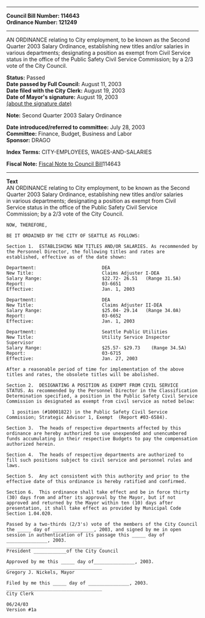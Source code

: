 * * * * *  
  
**Council Bill Number: [](#h0)[](#h2)114643**   
**Ordinance Number: 121249**  
  
* * * * *  
  
AN ORDINANCE relating to City employment, to be known as the Second Quarter 2003 Salary Ordinance, establishing new titles and/or salaries in various departments; designating a position as exempt from Civil Service status in the office of the Public Safety Civil Service Commission; by a 2/3 vote of the City Council.  
  
**Status:** Passed   
**Date passed by Full Council:** August 11, 2003   
**Date filed with the City Clerk:** August 19, 2003   
**Date of Mayor's signature:** August 19, 2003   
[(about the signature date)](/~public/approvaldate.htm)   
  
**Note:** Second Quarter 2003 Salary Ordinance  
  
  
**Date introduced/referred to committee:** July 28, 2003   
**Committee:** Finance, Budget, Business and Labor   
**Sponsor:** DRAGO   
  
**Index Terms:** CITY-EMPLOYEES, WAGES-AND-SALARIES  
  
**Fiscal Note:** [Fiscal Note to Council Bill](http://clerk.seattle.gov/~public/fnote/114643.htm)[](#h1)[](#h3)114643  
  
* * * * *  
  
**Text**  
    AN ORDINANCE relating to City employment, to be known as the Second  
    Quarter 2003 Salary Ordinance, establishing new titles and/or salaries  
    in various departments; designating a position as exempt from Civil  
    Service status in the office of the Public Safety Civil Service  
    Commission; by a 2/3 vote of the City Council.  
  
    NOW, THEREFORE,  
  
    BE IT ORDAINED BY THE CITY OF SEATTLE AS FOLLOWS:  
  
    Section 1.  ESTABLISHING NEW TITLES AND/OR SALARIES. As recommended by  
    the Personnel Director, the following titles and rates are  
    established, effective as of the date shown:  
  
    Department:                        DEA  
    New Title:                         Claims Adjuster I-DEA  
    Salary Range:                      $22.72- 26.51   (Range 31.5A)  
    Report:                            03-6651  
    Effective:                         Jan. 1, 2003  
  
    Department:                        DEA  
    New Title:                         Claims Adjuster II-DEA  
    Salary Range:                      $25.04- 29.14   (Range 34.0A)  
    Report:                            03-6652  
    Effective:                         Jan. 1, 2003  
  
    Department:                        Seattle Public Utilities  
    New Title:                         Utility Service Inspector Supervisor  
    Salary Range:                      $25.57- $29.73    (Range 34.5A)  
    Report:                            03-6715  
    Effective:                         Jan. 27, 2003  
  
    After a reasonable period of time for implementation of the above  
    titles and rates, the obsolete titles will be abolished.  
  
    Section 2.  DESIGNATING A POSITION AS EXEMPT FROM CIVIL SERVICE  
    STATUS. As recommended by the Personnel Director in the Classification  
    Determination specified, a position in the Public Safety Civil Service  
    Commission is designated as exempt from civil service as noted below:  
  
      1 position (#10001822) in the Public Safety Civil Service  
    Commission; Strategic Advisor 1, Exempt  (Report #03-6584).  
  
    Section 3.  The heads of respective departments affected by this  
    ordinance are hereby authorized to use unexpended and unencumbered  
    funds accumulating in their respective Budgets to pay the compensation  
    authorized herein.  
  
    Section 4.  The heads of respective departments are authorized to  
    fill such positions subject to civil service and personnel rules and laws.  
  
    Section 5.  Any act consistent with this authority and prior to the  
    effective date of this ordinance is hereby ratified and confirmed.  
  
    Section 6.  This ordinance shall take effect and be in force thirty  
    (30) days from and after its approval by the Mayor, but if not  
    approved and returned by the Mayor within ten (10) days after  
    presentation, it shall take effect as provided by Municipal Code  
    Section 1.04.020.  
  
    Passed by a two-thirds (2/3's) vote of the members of the City Council  
    the _____ day of _______________, 2003, and signed by me in open  
    session in authentication of its passage this _____ day of  
    _______________, 2003.  
    ___________________________________  
    President ____________of the City Council  
  
    Approved by me this _____ day of_______________, 2003.  
    ___________________________________  
    Gregory J. Nickels, Mayor  
  
    Filed by me this _____ day of _______________, 2003.  
    ___________________________________  
    City Clerk  
  
    06/24/03  
    Version #1a  
